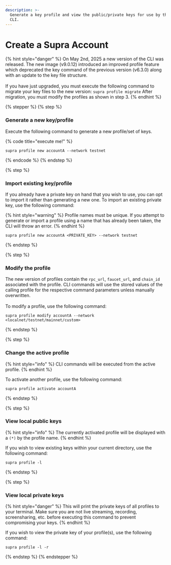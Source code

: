```yaml
---
description: >-
  Generate a key profile and view the public/private keys for use by the Supra
  CLI.
---
```


# Create a Supra Account

{% hint style="danger" %}
On May 2nd, 2025 a new version of the CLI was released. The new image (v9.0.12) introduced an improved profile feature which deprecated the key command of the previous version (v6.3.0) along with an update to the key file structure.\
\
If you have just upgraded, you must execute the following command to migrate your key files to the new version: `supra profile migrate` After migration, you must modify the profiles as shown in step 3.
{% endhint %}

{% stepper %}
{% step %}
### Generate a new key/profile

Execute the following command to generate a new profile/set of keys.&#x20;

{% code title="execute me!" %}
```
supra profile new accountA --network testnet
```
{% endcode %}
{% endstep %}

{% step %}
### Import existing key/profile

If you already have a private key on hand that you wish to use, you can opt to import it rather than generating a new one. To import an existing private key, use the following command:

{% hint style="warning" %}
Profile names must be unique. If you attempt to generate or import a profile using a name that has already been taken, the CLI will throw an error.
{% endhint %}

```
supra profile new accountA <PRIVATE_KEY> --network testnet
```
{% endstep %}

{% step %}
### Modify the profile

The new version of profiles contain the `rpc_url`, `faucet_url`, and `chain_id` associated with the profile. CLI commands will use the stored values of the calling profile for the respective command parameters unless manually overwritten.\
\
To modify a profile, use the following command:

```
supra profile modify accountA --network <localnet/testnet/mainnet/custom>
```
{% endstep %}

{% step %}
### Change the active profile

{% hint style="info" %}
CLI commands will be executed from the active profile.
{% endhint %}

To activate another profile, use the following command:

```
supra profile activate accountA
```
{% endstep %}

{% step %}
### View local public keys

{% hint style="info" %}
The currently activated profile will be displayed with a `(*)` by the profile name.
{% endhint %}

If you wish to view existing keys within your current directory, use the following command:

```
supra profile -l
```
{% endstep %}

{% step %}
### View local private keys

{% hint style="danger" %}
This will print the private keys of all profiles to your terminal. Make sure you are not live streaming, recording, screensharing, etc. before executing this command to prevent compromising your keys.
{% endhint %}

If you wish to view the private key of your profile(s), use the following command:

```
supra profile -l -r
```
{% endstep %}
{% endstepper %}
